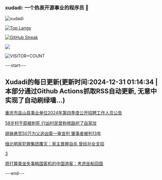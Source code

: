 ### xudadi: 一个热衷开源事业的程序员 👋

![xudadi](https://github-readme-stats-git-masterorgs-github-readme-stats-team.vercel.app/api?username=xudadi)

[![Top Langs](https://github-readme-stats.vercel.app/api/top-langs/?username=xudadi)](https://github.com/anuraghazra/github-readme-stats)

[![GitHub Streak](https://streak-stats.demolab.com?user=xudadi&locale=zh_Hans)](https://git.io/streak-stats)

![](https://raw.githubusercontent.com/xudadi/xudadi/main/assets/github-contribution-grid-snake.svg)

![VISITOR+COUNT](https://komarev.com/ghpvc/?username=xudadi&label=VISITOR+COUNT)


---start---

## Xudadi的每日更新(更新时间:2024-12-31 01:14:34 | 本部分通过Github Actions抓取RSS自动更新, 无意中实现了自动刷绿墙...)

[重庆市巫山县事业单位2024年第四季度公开招聘工作人员公告](https://www.gongkaoleida.com/article/2249858)

[58岁村干部被刺死 行凶村民曾称修路挖了自家坟](https://m.163.com/news/article/JKLNMLLP053469M5.html)

[姐妹悬赏50万为父追凶案一审宣判 肇事者被判13年](https://m.163.com/news/article/JKLLADU70001899N.html)

[缅北明家犯罪集团覆灭：家主畏罪自杀 曾给孙女支招](https://m.163.com/news/article/JKLLAE7O053469LG.html)

[3](https://m.163.com/touch/news/sub/domestic)

[原打算乘坐失事韩国客机的中国游客：考虑坐船回国](https://m.163.com/news/article/JKJB6DIT0514D3UH.html)

---end---
